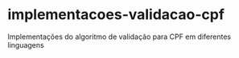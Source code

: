 # implementacoes-validacao-cpf
Implementações do algoritmo de validação para CPF em diferentes linguagens
